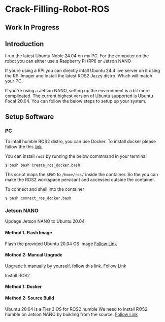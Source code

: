 # Crack-Filling-Robot-ROS

## Work In Progress

## Introduction

I run the latest Ubuntu Noble 24.04 on my PC. For the computer on the robot you can either use a Raspberry Pi (RPi) or Jetson NANO

If youre using a RPi you can directly intall Ubuntu 24.4 live server on it using the RPi Imager and install the latest ROS2 Jazzy distro. Which will match your PC. 

If you're using a Jetson NANO, setting up the environment is a bit more complicated. The current highest version of Ubuntu supported is Ubuntu Focal 20.04. You can follow the below steps to setup up your system. 

## Setup Software

### PC 
To intall humble ROS2 distro, you can use Docker. To install docker please follow the this [link](https://docs.docker.com/engine/install/ubuntu/). 

You can install `ros2` by running the below commmand in your terminal
```console
$ bash bash create_ros_docker.bash
```
Ths script maps the `$PWD` to `/home/ros/` inside the container. So the you can make the ROS2 workspace persisant and accessed outside the container.<br>

To connect and shell into the container 
```console
$ bash connect_ros_docker.bash
```
### Jetson NANO

Updage Jetson NANO to Ubuntu 20.04

#### Method 1: Flash Image
Flash the provided Ubuntu 20.04 OS image
[Follow Link](https://github.com/Qengineering/Jetson-Nano-Ubuntu-20-image)

#### Mothod 2: Manual Upgrade 
Upgrade it manually by yourself, follow this link. 
[Follow Link](https://qengineering.eu/install-ubuntu-20.04-on-jetson-nano.html)

Install ROS2

#### Method 1: Docker

#### Method 2: Source Build
Ubuntu 20.04 is a Tier 3 OS for ROS2 humble 
We need to install ROS2 humble on Jetson NANO by building from the source.
[Follow Link](https://docs.ros.org/en/humble/Installation/Alternatives/Ubuntu-Development-Setup.html)